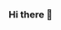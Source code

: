 ### Hi there 👋

<!--
**Hamzakh3/Hamzakh3** is a ✨ _special_ ✨ repository because its `README.md` (this file) appears on your GitHub profile.

Here are some ideas to get you started:

- 🔭 I’m currently working at [Strugbits](https://www.strugbits.com/) where we build Web and Mobile Applications for businesses 
- 🌱 I’m currently learning Node.js for Backend skills
- ⚡ Fun fact: Tavel the 🗺️World on 🏍️Bike
-->
